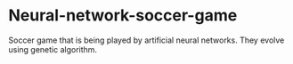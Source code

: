 # Neural-network-soccer-game
Soccer game that is being played by artificial neural networks. They evolve using genetic algorithm.
